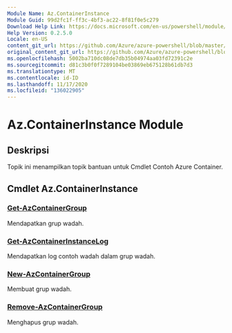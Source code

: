 ```yaml
---
Module Name: Az.ContainerInstance
Module Guid: 99d2fc1f-ff3c-4bf3-ac22-8f81f0e5c279
Download Help Link: https://docs.microsoft.com/en-us/powershell/module/az.containerinstance
Help Version: 0.2.5.0
Locale: en-US
content_git_url: https://github.com/Azure/azure-powershell/blob/master/src/ContainerInstance/ContainerInstance/help/Az.ContainerInstance.md
original_content_git_url: https://github.com/Azure/azure-powershell/blob/master/src/ContainerInstance/ContainerInstance/help/Az.ContainerInstance.md
ms.openlocfilehash: 5002ba710dc08de7db35b04974aa03fd72391c2e
ms.sourcegitcommit: d81c3b0f0f7289104be03869eb675128b61db7d3
ms.translationtype: MT
ms.contentlocale: id-ID
ms.lasthandoff: 11/17/2020
ms.locfileid: "136022905"
---
```

# Az.ContainerInstance Module
## Deskripsi
Topik ini menampilkan topik bantuan untuk Cmdlet Contoh Azure Container.

## Cmdlet Az.ContainerInstance
### [Get-AzContainerGroup](Get-AzContainerGroup.md)
Mendapatkan grup wadah.

### [Get-AzContainerInstanceLog](Get-AzContainerInstanceLog.md)
Mendapatkan log contoh wadah dalam grup wadah.

### [New-AzContainerGroup](New-AzContainerGroup.md)
Membuat grup wadah.

### [Remove-AzContainerGroup](Remove-AzContainerGroup.md)
Menghapus grup wadah.

